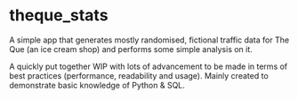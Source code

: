 # theque_stats
 
A simple app that generates mostly randomised, fictional traffic data for The Que (an ice cream shop) and performs some simple analysis on it.

A quickly put together WIP with lots of advancement to be made in terms of best practices (performance, readability and usage). Mainly created to demonstrate basic knowledge of Python & SQL.
